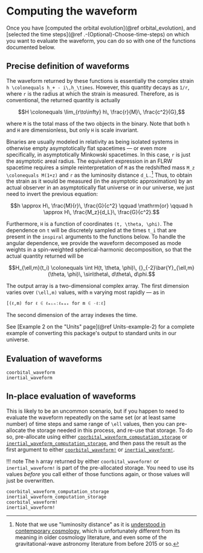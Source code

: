# Computing the waveform

Once you have [computed the orbital evolution](@ref orbital_evolution), and
[selected the time steps](@ref .-(Optional)-Choose-time-steps) on which you want
to evaluate the waveform, you can do so with one of the functions documented
below.

## Precise definition of waveforms

The waveform returned by these functions is essentially the complex strain ``h
\colonequals h_+ - i\,h_\times``.  However, this quantity decays as ``1/r``,
where ``r`` is the radius at which the strain is measured.  Therefore, as is
conventional, the returned quantity is actually
```math
H \colonequals \lim_{r\to\infty} h\, \frac{r}{M}\, \frac{c^2}{G},
```
where ``M`` is the total mass of the two objects in the binary.  Note that both
``h`` and ``H`` are dimensionless, but only ``H`` is scale invariant.

Binaries are usually modeled in relativity as being isolated systems in
otherwise empty asymptotically flat spacetimes — or even more specifically, in
asymptotically Minkowski spacetimes.  In this case, ``r`` is just the asymptotic
areal radius.  The equivalent expression in an FLRW spacetime requires a simple
reinterpretation of ``M`` as the redshifted mass ``M_z \colonequals M(1+z)`` and
``r`` as the luminosity distance ``d_L.``[^1]  Thus, to obtain the strain as it
would be measured (in the asymptotic approximation) by an actual observer in an
asymptotically flat universe or in our universe, we just need to invert the
previous equation:
```math
h \approx H\, \frac{M}{r}\, \frac{G}{c^2}
\qquad \mathrm{or} \qquad
h \approx H\, \frac{M_z}{d_L}\, \frac{G}{c^2}.
```

[^1]: Note that we use "luminosity distance" as it is [understood in
      contemporary cosmology](https://arxiv.org/abs/astro-ph/9905116), which is
      unfortunately different from its meaning in older cosmology literature,
      and even some of the gravitational-wave astronomy literature from before
      2015 or so.

Furthermore, ``H`` is a function of coordinates ``(t, \theta, \phi)``.  The
dependence on ``t`` will be discretely sampled at the times ``t_i`` that are
present in the `inspiral` arguments to the functions below.  To handle the
angular dependence, we provide the waveform decomposed as mode weights in a
spin-weighted spherical-harmonic decomposition, so that the actual quantity
returned will be
```math
H_{\ell,m}(t_i)
\colonequals
\int H(t, \theta, \phi)\, {}_{-2}\bar{Y}_{\ell,m}(\theta, \phi)\,
\sin\theta\, d\theta\, d\phi.
```
The output array is a two-dimensional complex array.  The first dimension varies
over ``(\ell,m)`` values, with ``m`` varying most rapidly — as in
```julia
[(ℓ,m) for ℓ ∈ ℓₘᵢₙ:ℓₘₐₓ for m ∈ -ℓ:ℓ]
```
The second dimension of the array indexes the time.

See [Example 2 on the "Units" page](@ref Units-example-2) for a complete example
of converting this package's output to standard units in our universe.

## Evaluation of waveforms

```@docs
coorbital_waveform
inertial_waveform
```

## In-place evaluation of waveforms

This is likely to be an uncommon scenario, but if you happen to need to evaluate
the waveform repeatedly on the same set (or at least same number) of time steps
and same range of ``\ell`` values, then you can pre-allocate the storage needed
in this process, and re-use that storage.  To do so, pre-allocate using either
[`coorbital_waveform_computation_storage`](@ref) or
[`inertial_waveform_computation_storage`](@ref), and then pass the result as the
first argument to either [`coorbital_waveform!`](@ref) or
[`inertial_waveform!`](@ref).

!!! note
    The `h` array returned by either `coorbital_waveform!` or
    `inertial_waveform!` is part of the pre-allocated storage.  You need to use
    its values *before* you call either of those functions again, or those
    values will just be overwritten.

```@docs
coorbital_waveform_computation_storage
inertial_waveform_computation_storage
coorbital_waveform!
inertial_waveform!
```
